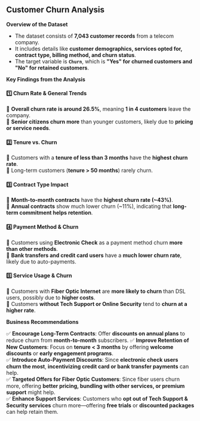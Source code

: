 ## Customer Churn Analysis

**Overview of the Dataset**
-   The dataset consists of **7,043 customer records** from a telecom company.
-   It includes details like **customer demographics, services opted for, contract type, billing method, and churn status**.
-   The target variable is **`Churn`**, which is **"Yes" for churned customers and "No" for retained customers**.

**Key Findings from the Analysis**
#### **1️⃣ Churn Rate & General Trends**

📌 **Overall churn rate is around 26.5%**, meaning **1 in 4 customers** leave the company.  
📌 **Senior citizens churn more** than younger customers, likely due to **pricing or service needs**.

#### **2️⃣ Tenure vs. Churn**

📌 Customers with a **tenure of less than 3 months** have the **highest churn rate**.  
📌 Long-term customers (**tenure > 50 months**) rarely churn.

#### **3️⃣ Contract Type Impact**

📌 **Month-to-month contracts** have the **highest churn rate (~43%)**.  
📌 **Annual contracts** show much lower churn (~11%), indicating that **long-term commitment helps retention**.

#### **4️⃣ Payment Method & Churn**

📌 Customers using **Electronic Check** as a payment method churn **more than other methods**.  
📌 **Bank transfers and credit card users** have a **much lower churn rate**, likely due to auto-payments.

#### **5️⃣ Service Usage & Churn**

📌 Customers with **Fiber Optic Internet** are **more likely to churn** than DSL users, possibly due to **higher costs**.  
📌 Customers **without Tech Support or Online Security** tend to **churn at a higher rate**.


**Business Recommendations**

✅ **Encourage Long-Term Contracts**: Offer **discounts on annual plans** to reduce churn from **month-to-month** subscribers.
✅ **Improve Retention of New Customers**: Focus on **tenure < 3 months** by offering **welcome discounts** or **early engagement programs**.  
✅ **Introduce Auto-Payment Discounts**: Since **electronic check users churn the most**, **incentivizing credit card or bank transfer payments** can help.  
✅ **Targeted Offers for Fiber Optic Customers**: Since fiber users churn more, offering **better pricing, bundling with other services, or premium support** might help.  
✅ **Enhance Support Services**: Customers who **opt out of Tech Support & Security services** churn more—offering **free trials** or **discounted packages** can help retain them.
